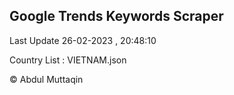 

## Google Trends Keywords Scraper 
 
Last Update 26-02-2023 , 20:48:10

Country List :
VIETNAM.json



© Abdul Muttaqin 
